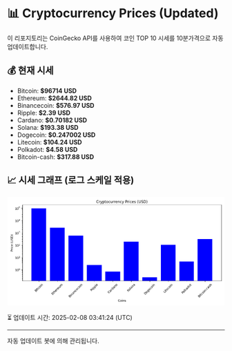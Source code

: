 
# 📊 Cryptocurrency Prices (Updated)

이 리포지토리는 CoinGecko API를 사용하여 코인 TOP 10 시세를 10분가격으로 자동 업데이트합니다.

## 💰 현재 시세
- Bitcoin: **$96714 USD**
- Ethereum: **$2644.82 USD**
- Binancecoin: **$576.97 USD**
- Ripple: **$2.39 USD**
- Cardano: **$0.70182 USD**
- Solana: **$193.38 USD**
- Dogecoin: **$0.247002 USD**
- Litecoin: **$104.24 USD**
- Polkadot: **$4.58 USD**
- Bitcoin-cash: **$317.88 USD**

## 📈 시세 그래프 (로그 스케일 적용)
![Crypto Prices](crypto_prices.png)

⏳ 업데이트 시간: 2025-02-08 03:41:24 (UTC)

---
자동 업데이트 봇에 의해 관리됩니다.
